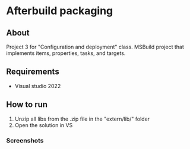 # Afterbuild packaging

## About

Project 3 for "Configuration and deployment" class. MSBuild project that implements items, properties, tasks, and targets.

## Requirements

- Visual studio 2022

## How to run

1. Unzip all libs from the .zip file in the "extern/lib/" folder
2. Open the solution in VS

### Screenshots

